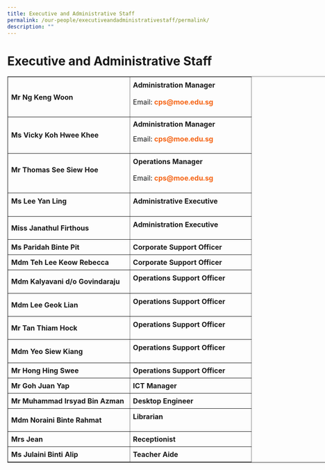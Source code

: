 ```yaml
---
title: Executive and Administrative Staff
permalink: /our-people/executiveandadministrativestaff/permalink/
description: ""
---
```

Executive and Administrative Staff
==================================

<table border="1" cellpadding="5" style="margin: 0px; outline: 0px; padding: 0px; width: 972px;"><tbody style="margin: 0px; outline: 0px; padding: 0px;"><tr style="margin: 0px; outline: 0px; padding: 0px;"><td width="49%" style="margin: 0px; outline: 0px; padding: 7px;"><strong style="margin: 0px; outline: 0px; padding: 0px;">Mr&nbsp;Ng Keng Woon</strong></td><td width="49%" style="margin: 0px; outline: 0px; padding: 7px;"><p align="center" style="margin: 0px 0px 1em; outline: 0px; padding: 0px; line-height: 22.4px; text-align: left;"><strong style="margin: 0px; outline: 0px; padding: 0px;">Administration Manager</strong></p><p align="center" style="margin: 0px 0px 1em; outline: 0px; padding: 0px; line-height: 22.4px; text-align: left;">Email:&nbsp;<a href="mailto:cps@moe.edu.sg" target="" style="margin: 0px; outline: 0px; padding: 0px; color: rgb(245, 100, 20); text-decoration: none; font-weight: 700;">cps@moe.edu.sg</a></p></td></tr><tr style="margin: 0px; outline: 0px; padding: 0px;"><td style="margin: 0px; outline: 0px; padding: 7px;"><b style="margin: 0px; outline: 0px; padding: 0px;">Ms Vicky Koh Hwee Khee</b></td><td style="margin: 0px; outline: 0px; padding: 7px;"><p style="margin: 0px 0px 1em; outline: 0px; padding: 0px; line-height: 18.2px; text-align: left;"><strong style="margin: 0px; outline: 0px; padding: 0px;">Administration Manager</strong></p><p style="margin: 0px 0px 1em; outline: 0px; padding: 0px; line-height: 18.2px; text-align: left;">Email:&nbsp;<a href="mailto:cps@moe.edu.sg" target="" style="margin: 0px; outline: 0px; padding: 0px; color: rgb(245, 100, 20); text-decoration: none; font-weight: 700;">cps@moe.edu.sg</a></p></td></tr><tr style="margin: 0px; outline: 0px; padding: 0px;"><td style="margin: 0px; outline: 0px; padding: 7px;"><p align="center" style="margin: 0px 0px 1em; outline: 0px; padding: 0px; line-height: 22.4px; text-align: left;"><strong style="margin: 0px; outline: 0px; padding: 0px;">Mr Thomas See Siew Hoe</strong></p></td><td style="margin: 0px; outline: 0px; padding: 7px;"><p style="margin: 0px 0px 1em; outline: 0px; padding: 0px; line-height: 22.4px;"><strong style="margin: 0px; outline: 0px; padding: 0px;">Operations Manager</strong></p><p style="margin: 0px 0px 1em; outline: 0px; padding: 0px; line-height: 22.4px;">Email:<span>&nbsp;</span><a href="mailto:cps@moe.edu.sg" target="" style="margin: 0px; outline: 0px; padding: 0px; color: rgb(245, 100, 20); text-decoration: none; font-weight: 700;">cps@moe.edu.sg</a></p></td></tr><tr style="margin: 0px; outline: 0px; padding: 0px;"><td style="margin: 0px; outline: 0px; padding: 7px;"><p align="center" style="margin: 0px 0px 1em; outline: 0px; padding: 0px; line-height: 22.4px; text-align: left;"><strong style="margin: 0px; outline: 0px; padding: 0px;"><strong style="margin: 0px; outline: 0px; padding: 0px;">Ms Lee Yan Ling</strong></strong></p></td><td style="margin: 0px; outline: 0px; padding: 7px;"><p align="center" style="margin: 0px 0px 1em; outline: 0px; padding: 0px; line-height: 22.4px; text-align: left;"><strong style="margin: 0px; outline: 0px; padding: 0px;">Administrative Executive</strong></p></td></tr><tr style="margin: 0px; outline: 0px; padding: 0px;"><td style="margin: 0px; outline: 0px; padding: 7px;"><strong style="margin: 0px; outline: 0px; padding: 0px;">Miss Janathul Firthous</strong></td><td style="margin: 0px; outline: 0px; padding: 7px;"><p align="center" style="margin: 0px 0px 1em; outline: 0px; padding: 0px; line-height: 22.4px; text-align: left;"><strong style="margin: 0px; outline: 0px; padding: 0px;">Administration Executive</strong></p></td></tr><tr style="margin: 0px; outline: 0px; padding: 0px;"><td style="margin: 0px; outline: 0px; padding: 7px;"><strong style="margin: 0px; outline: 0px; padding: 0px;"><strong style="margin: 0px; outline: 0px; padding: 0px;">Ms Paridah Binte Pit&nbsp;</strong></strong>&nbsp;</td><td style="margin: 0px; outline: 0px; padding: 7px;"><strong style="margin: 0px; outline: 0px; padding: 0px;">Corporate Support Officer</strong>&nbsp;</td></tr><tr style="margin: 0px; outline: 0px; padding: 0px;"><td style="margin: 0px; outline: 0px; padding: 7px;"><strong style="margin: 0px; outline: 0px; padding: 0px;"><strong style="margin: 0px; outline: 0px; padding: 0px;">Mdm Teh Lee Keow Rebecca&nbsp;</strong></strong>&nbsp;</td><td style="margin: 0px; outline: 0px; padding: 7px;"><strong style="margin: 0px; outline: 0px; padding: 0px;">Corporate Support Officer</strong>&nbsp;</td></tr><tr style="margin: 0px; outline: 0px; padding: 0px;"><td style="margin: 0px; outline: 0px; padding: 7px;"><strong style="margin: 0px; outline: 0px; padding: 0px;">Mdm Kalyavani d/o Govindaraju</strong></td><td style="margin: 0px; outline: 0px; padding: 7px;"><p align="center" style="margin: 0px 0px 1em; outline: 0px; padding: 0px; line-height: 22.4px; text-align: left;"><strong style="margin: 0px; outline: 0px; padding: 0px;">Operations Support Officer</strong></p></td></tr><tr style="margin: 0px; outline: 0px; padding: 0px;"><td style="margin: 0px; outline: 0px; padding: 7px;"><strong style="margin: 0px; outline: 0px; padding: 0px;">Mdm Lee Geok Lian</strong></td><td style="margin: 0px; outline: 0px; padding: 7px;"><p align="center" style="margin: 0px 0px 1em; outline: 0px; padding: 0px; line-height: 22.4px; text-align: left;"><strong style="margin: 0px; outline: 0px; padding: 0px;">Operations Support Officer</strong></p></td></tr><tr style="margin: 0px; outline: 0px; padding: 0px;"><td style="margin: 0px; outline: 0px; padding: 7px;"><strong style="margin: 0px; outline: 0px; padding: 0px;">Mr Tan Thiam Hock</strong></td><td style="margin: 0px; outline: 0px; padding: 7px;"><p align="center" style="margin: 0px 0px 1em; outline: 0px; padding: 0px; line-height: 22.4px; text-align: left;"><strong style="margin: 0px; outline: 0px; padding: 0px;">Operations Support Officer</strong></p></td></tr><tr style="margin: 0px; outline: 0px; padding: 0px;"><td style="margin: 0px; outline: 0px; padding: 7px;"><strong style="margin: 0px; outline: 0px; padding: 0px;">Mdm Yeo Siew Kiang</strong></td><td style="margin: 0px; outline: 0px; padding: 7px;"><p align="center" style="margin: 0px 0px 1em; outline: 0px; padding: 0px; line-height: 22.4px; text-align: left;"><strong style="margin: 0px; outline: 0px; padding: 0px;">Operations Support Officer</strong></p></td></tr><tr style="margin: 0px; outline: 0px; padding: 0px;"><td style="margin: 0px; outline: 0px; padding: 7px;"><strong style="margin: 0px; outline: 0px; padding: 0px;">Mr Hong Hing Swee</strong></td><td style="margin: 0px; outline: 0px; padding: 7px;"><strong style="margin: 0px; outline: 0px; padding: 0px;">Operations Support Officer</strong></td></tr><tr style="margin: 0px; outline: 0px; padding: 0px;"><td style="margin: 0px; outline: 0px; padding: 7px;"><strong style="margin: 0px; outline: 0px; padding: 0px;">Mr Goh Juan Yap</strong></td><td style="margin: 0px; outline: 0px; padding: 7px;"><strong style="margin: 0px; outline: 0px; padding: 0px;">ICT Manager</strong></td></tr><tr style="margin: 0px; outline: 0px; padding: 0px;"><td style="margin: 0px; outline: 0px; padding: 7px;"><strong style="margin: 0px; outline: 0px; padding: 0px;">Mr&nbsp;</strong><b style="margin: 0px; outline: 0px; padding: 0px;">Muhammad Irsyad Bin Azman</b></td><td style="margin: 0px; outline: 0px; padding: 7px;"><strong style="margin: 0px; outline: 0px; padding: 0px;">Desktop Engineer</strong></td></tr><tr style="margin: 0px; outline: 0px; padding: 0px;"><td style="margin: 0px; outline: 0px; padding: 7px;"><strong style="margin: 0px; outline: 0px; padding: 0px;">Mdm Noraini Binte Rahmat</strong></td><td style="margin: 0px; outline: 0px; padding: 7px;"><p align="center" style="margin: 0px 0px 1em; outline: 0px; padding: 0px; line-height: 22.4px; text-align: left;"><strong style="margin: 0px; outline: 0px; padding: 0px;">Librarian</strong></p></td></tr><tr style="margin: 0px; outline: 0px; padding: 0px;"><td style="margin: 0px; outline: 0px; padding: 7px;"><strong style="margin: 0px; outline: 0px; padding: 0px;">Mrs Jean&nbsp;</strong>&nbsp;</td><td style="margin: 0px; outline: 0px; padding: 7px;"><strong style="margin: 0px; outline: 0px; padding: 0px;">Receptionist</strong></td></tr><tr style="margin: 0px; outline: 0px; padding: 0px;"><td style="margin: 0px; outline: 0px; padding: 7px;"><strong style="margin: 0px; outline: 0px; padding: 0px;">Ms Julaini Binti Alip</strong></td><td style="margin: 0px; outline: 0px; padding: 7px;"><b style="margin: 0px; outline: 0px; padding: 0px;">Teacher Aide</b></td></tr></tbody></table>